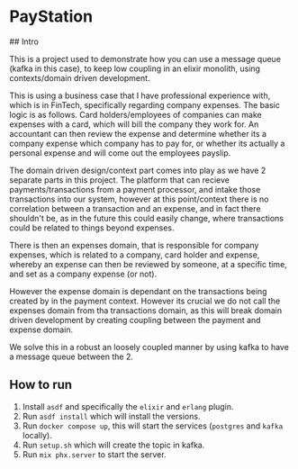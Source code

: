 # PayStation

## Intro

This is a project used to demonstrate how you can use a message queue (kafka in this case), to keep low coupling in an elixir monolith, using contexts/domain driven development.

This is using a business case that I have professional experience with, which is in FinTech, specifically regarding company expenses. The basic logic is as follows. Card holders/employees of companies can make expenses with a card, which will bill the company they work for. An accountant can then review the expense and determine whether its a company expense which company has to pay for, or whether its actually a personal expense and will come out the employees payslip.

The domain driven design/context part comes into play as we have 2 separate parts in this project. The platform that can recieve payments/transactions from a payment processor, and intake those transactions into our system, however at this point/context there is no correlation between a transaction and an expense, and in fact there shouldn't be, as in the future this could easily change, where transactions could be related to things beyond expenses.

There is then an expenses domain, that is responsible for company expenses, which is related to a company, card holder and expense, whereby an expense can then be reviewed by someone, at a specific time, and set as a company expense (or not). 

However the expense domain is dependant on the transactions being created by in the payment context. However its crucial we do not call the expenses domain from tha transactions domain, as this will break domain driven development by creating coupling between the payment and expense domain.

We solve this in a robust an loosely coupled manner by using kafka to have a message queue between the 2.

## How to run

1. Install `asdf` and specifically the `elixir` and `erlang` plugin.
2. Run `asdf install` which will install the versions.
3. Run `docker compose up`, this will start the services (`postgres` and `kafka` locally).
4. Run `setup.sh` which will create the topic in kafka.
5. Run `mix phx.server` to start the server.